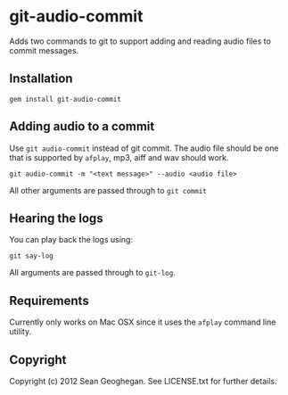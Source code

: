# git-audio-commit

Adds two commands to git to support adding and reading audio files to commit messages.

## Installation

    gem install git-audio-commit

## Adding audio to a commit

Use `git audio-commit` instead of git commit. The audio file should be one
that is supported by `afplay`, mp3, aiff and wav should work.

    git audio-commit -m "<text message>" --audio <audio file>
    
All other arguments are passed through to `git commit`

## Hearing the logs

You can play back the logs using:

    git say-log

All arguments are passed through to `git-log`.

## Requirements

Currently only works on Mac OSX since it uses the `afplay` command line utility.

## Copyright

Copyright (c) 2012 Sean Geoghegan. See LICENSE.txt for
further details.

